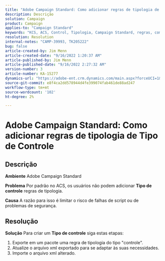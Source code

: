 ```yaml
---
title: "Adobe Campaign Standard: Como adicionar regras de tipologia de Tipo de Controle"
description: Descrição
solution: Campaign
product: Campaign
applies-to: "Campaign Standard"
keywords: "KCS, ACS, Control, Tipologia, Campaign Standard, regras, como adicionar"
resolution: Resolution
internal-notes: "CAMP-39993, TK205222"
bug: false
article-created-by: Jim Menn
article-created-date: "9/16/2022 1:20:37 AM"
article-published-by: Jim Menn
article-published-date: "9/16/2022 2:27:32 AM"
version-number: 3
article-number: KA-15277
dynamics-url: "https://adobe-ent.crm.dynamics.com/main.aspx?forceUCI=1&pagetype=entityrecord&etn=knowledgearticle&id=7b5e60c4-5d35-ed11-9db1-0022480866ad"
source-git-commit: e8f4ca2dd578944d4fe399074fab461de88ad247
workflow-type: tm+mt
source-wordcount: '102'
ht-degree: 2%

---
```


# Adobe Campaign Standard: Como adicionar regras de tipologia de Tipo de Controle

## Descrição


<b>Ambiente</b>
Adobe Campaign Standard

<b>Problema</b>
Por padrão no ACS, os usuários não podem adicionar <b>Tipo de controle</b> regras de tipologia.

<b>Causa</b>
A razão para isso é limitar o risco de falhas de script ou de problemas de segurança.


## Resolução


<b>Solução</b>
Para criar um <b>Tipo de controle</b> siga estas etapas:

1. Exporte em um pacote uma regra de tipologia do tipo &quot;controle&quot;.
2. Atualize o arquivo xml exportado para se adaptar às suas necessidades.
3. Importe o arquivo xml alterado.

